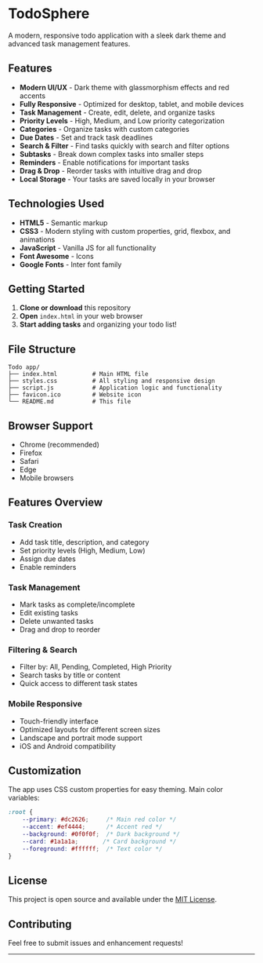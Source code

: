 # TodoSphere  

A modern, responsive todo application with a sleek dark theme and advanced task management features.

## Features

- **Modern UI/UX** - Dark theme with glassmorphism effects and red accents
- **Fully Responsive** - Optimized for desktop, tablet, and mobile devices
- **Task Management** - Create, edit, delete, and organize tasks
- **Priority Levels** - High, Medium, and Low priority categorization
- **Categories** - Organize tasks with custom categories
- **Due Dates** - Set and track task deadlines
- **Search & Filter** - Find tasks quickly with search and filter options
- **Subtasks** - Break down complex tasks into smaller steps
- **Reminders** - Enable notifications for important tasks
- **Drag & Drop** - Reorder tasks with intuitive drag and drop
- **Local Storage** - Your tasks are saved locally in your browser

## Technologies Used

- **HTML5** - Semantic markup
- **CSS3** - Modern styling with custom properties, grid, flexbox, and animations
- **JavaScript** - Vanilla JS for all functionality
- **Font Awesome** - Icons
- **Google Fonts** - Inter font family

## Getting Started

1. **Clone or download** this repository
2. **Open** `index.html` in your web browser
3. **Start adding tasks** and organizing your todo list!

## File Structure

```
Todo app/
├── index.html          # Main HTML file
├── styles.css          # All styling and responsive design
├── script.js           # Application logic and functionality
├── favicon.ico         # Website icon
└── README.md           # This file
```

## Browser Support

- Chrome (recommended)
- Firefox
- Safari
- Edge
- Mobile browsers

## Features Overview

### Task Creation
- Add task title, description, and category
- Set priority levels (High, Medium, Low)
- Assign due dates
- Enable reminders

### Task Management
- Mark tasks as complete/incomplete
- Edit existing tasks
- Delete unwanted tasks
- Drag and drop to reorder

### Filtering & Search
- Filter by: All, Pending, Completed, High Priority
- Search tasks by title or content
- Quick access to different task states

### Mobile Responsive
- Touch-friendly interface
- Optimized layouts for different screen sizes
- Landscape and portrait mode support
- iOS and Android compatibility

## Customization

The app uses CSS custom properties for easy theming. Main color variables:

```css
:root {
    --primary: #dc2626;     /* Main red color */
    --accent: #ef4444;      /* Accent red */
    --background: #0f0f0f;  /* Dark background */
    --card: #1a1a1a;       /* Card background */
    --foreground: #ffffff;  /* Text color */
}
```

## License

This project is open source and available under the [MIT License](LICENSE).

## Contributing

Feel free to submit issues and enhancement requests!

---
